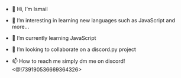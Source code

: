 - 👋 Hi, I’m Ismail

- 👀 I’m interesting in learning new languages such as JavaScript and more...

- 🌱 I’m currently learning JavaScript

- 💞️ I’m looking to collaborate on a discord.py project

- 📫 How to reach me simply dm me on discord! <@!739190536669364326>

